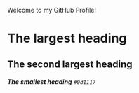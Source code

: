 Welcome to my GitHub Profile!

# The largest heading
## The second largest heading
###### **The smallest heading** `#0d1117`
